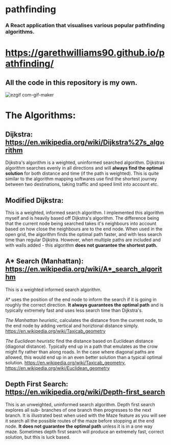 # pathfinding
### A React application that visualises various popular pathfinding algorithms.
# https://garethwilliams90.github.io/pathfinding/
## All the code in this repository is my own. 

![ezgif com-gif-maker](https://user-images.githubusercontent.com/61457033/202927320-57108c8a-ba6f-4f8b-86f7-02f9141673fe.gif)

# The Algorithms: 

## Dijkstra: https://en.wikipedia.org/wiki/Dijkstra%27s_algorithm
Dijkstra's algorithm is a weighted, uninformed searched algorithm.
Dijkstras algorithm searches evenly in all directions and will **always find the optimal solution** for both distance and time (if the path is weighted). This is quite similar to the algorithm mapping softwares use find the shortest journey between two destinations, taking traffic and speed limit into account etc.

## Modified Dijkstra: 
This is a weighted, informed search algorithm.
I implemented this algorithm myself and is heavily based off Dijkstra's algorithm. The difference being that the current node being searched takes it's neighbours into account based on how close the neighbours are to the end node. When used in the open grid, the algorithm finds the optimal path faster, and with less search time than regular Dijkstra. However, when multiple paths are included and with walls added - this algorithm **does not guarantee the shortest path.**

## A* Search (Manhattan): https://en.wikipedia.org/wiki/A*_search_algorithm
This is a weighted informed search algorithm.

A* uses the position of the end node to inform the search if it is going in roughly the correct direction. **It always guarantees the optimal path** and is typically extremely fast and uses less search time than Dijkstra's.

*The Manhattan heuristic*, calculates the distance from the current node, to the end node by adding vertical and horiztonal distance simply. https://en.wikipedia.org/wiki/Taxicab_geometry

*The Euclidean heuristic* find the distance based on Euclidean distance (diagonal distance). Typically end up in a path that emulates as the crow might fly rather than along roads. In the case where diagonal paths are allowed, this would end up in an even better solution than a typical optimal solution. https://en.wikipedia.org/wiki/Taxicab_geometry, https://en.wikipedia.org/wiki/Euclidean_geometry

## Depth First Search: https://en.wikipedia.org/wiki/Depth-first_search
This is an unweighted, uninformed search algorithm.
Depth first search explores all sub- branches of one branch then progresses to the next branch. It is illustrated best when used with the Maze feature as you will see it search all the possible routes of the maze before stopping at the end node.
**It does not guarantee the optimal path** unless it is in a one way maze. Sometimes depth first search will produce an extremely fast, correct solution, but this is luck based. 

